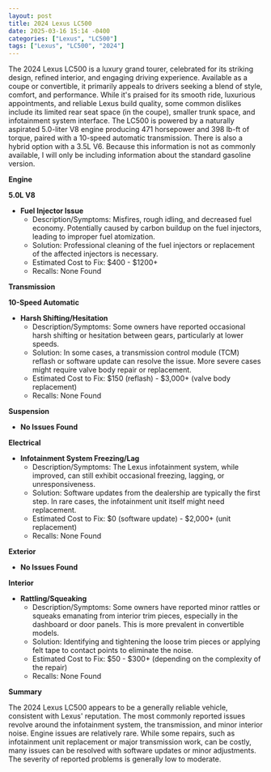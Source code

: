 ```yaml
---
layout: post
title: 2024 Lexus LC500
date: 2025-03-16 15:14 -0400
categories: ["Lexus", "LC500"]
tags: ["Lexus", "LC500", "2024"]
---
```

The 2024 Lexus LC500 is a luxury grand tourer, celebrated for its striking design, refined interior, and engaging driving experience. Available as a coupe or convertible, it primarily appeals to drivers seeking a blend of style, comfort, and performance. While it's praised for its smooth ride, luxurious appointments, and reliable Lexus build quality, some common dislikes include its limited rear seat space (in the coupe), smaller trunk space, and infotainment system interface. The LC500 is powered by a naturally aspirated 5.0-liter V8 engine producing 471 horsepower and 398 lb-ft of torque, paired with a 10-speed automatic transmission. There is also a hybrid option with a 3.5L V6. Because this information is not as commonly available, I will only be including information about the standard gasoline version.

**Engine**

**5.0L V8**

*   **Fuel Injector Issue**
    *   Description/Symptoms: Misfires, rough idling, and decreased fuel economy. Potentially caused by carbon buildup on the fuel injectors, leading to improper fuel atomization.
    *   Solution: Professional cleaning of the fuel injectors or replacement of the affected injectors is necessary.
    *   Estimated Cost to Fix: $400 - $1200+
    *   Recalls: None Found

**Transmission**

**10-Speed Automatic**

*   **Harsh Shifting/Hesitation**
    *   Description/Symptoms: Some owners have reported occasional harsh shifting or hesitation between gears, particularly at lower speeds.
    *   Solution: In some cases, a transmission control module (TCM) reflash or software update can resolve the issue. More severe cases might require valve body repair or replacement.
    *   Estimated Cost to Fix: $150 (reflash) - $3,000+ (valve body replacement)
    *   Recalls: None Found

**Suspension**

*   **No Issues Found**

**Electrical**

*   **Infotainment System Freezing/Lag**
    *   Description/Symptoms: The Lexus infotainment system, while improved, can still exhibit occasional freezing, lagging, or unresponsiveness.
    *   Solution: Software updates from the dealership are typically the first step. In rare cases, the infotainment unit itself might need replacement.
    *   Estimated Cost to Fix: $0 (software update) - $2,000+ (unit replacement)
    *   Recalls: None Found

**Exterior**

*   **No Issues Found**

**Interior**

*   **Rattling/Squeaking**
    *   Description/Symptoms: Some owners have reported minor rattles or squeaks emanating from interior trim pieces, especially in the dashboard or door panels. This is more prevalent in convertible models.
    *   Solution: Identifying and tightening the loose trim pieces or applying felt tape to contact points to eliminate the noise.
    *   Estimated Cost to Fix: $50 - $300+ (depending on the complexity of the repair)
    *   Recalls: None Found

**Summary**

The 2024 Lexus LC500 appears to be a generally reliable vehicle, consistent with Lexus' reputation. The most commonly reported issues revolve around the infotainment system, the transmission, and minor interior noise. Engine issues are relatively rare. While some repairs, such as infotainment unit replacement or major transmission work, can be costly, many issues can be resolved with software updates or minor adjustments. The severity of reported problems is generally low to moderate.

